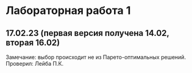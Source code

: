 # Лабораторная работа 1
## 17.02.23 (первая версия получена 14.02, вторая 16.02)
Замечание: выбор происходит не из Парето-оптимальных решений. Проверил: Лейба П.К.
